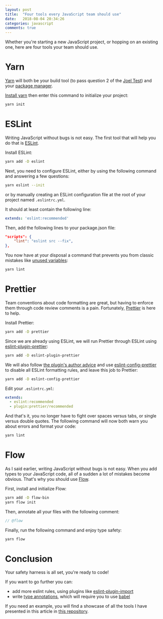 ```yaml
---
layout: post
title:  "Four tools every JavaScript team should use"
date:   2018-08-04 20:34:26
categories: javascript
comments: true
--- 
```


Whether you're starting a new JavaScript project, or hopping on an existing one, here are four tools your team should use.

# Yarn

[Yarn](https://yarnpkg.com/) will both be your build tool (to pass question 2 of the [Joel Test](https://www.joelonsoftware.com/2000/08/09/the-joel-test-12-steps-to-better-code/)) and your [package manager](https://en.wikipedia.org/wiki/Package_manager).

[Install yarn](https://yarnpkg.com/lang/en/docs/install) then enter this command to initialize your project:
```sh
yarn init
```

# ESLint

 Writing JavaScript without bugs is not easy. The first tool that will help you do that is [ESLint](https://eslint.org/).

Install ESLint:
```sh
yarn add -D eslint
```

Next, you need to configure ESLint, either by using the following command and answering a few questions:
```sh
yarn eslint --init
```
or by manually creating an ESLint configuration file at the root of your project named `.eslintrc.yml`.

It should at least contain the following line:
```yml
extends: 'eslint:recommended' 
```

Then, add the following lines to your package.json file:
```json
"scripts": {
    "lint": "eslint src --fix",
},
```

You now have at your disposal a command that prevents you from classic mistakes like [unused variables](https://eslint.org/docs/rules/no-unused-vars):
```sh
yarn lint
```

# Prettier

Team conventions about code formatting are great, but having to enforce them through code review comments is a pain. Fortunately, [Prettier](https://prettier.io/) is here to help. 

Install Prettier:
```sh
yarn add -D prettier
```

Since we are already using ESLint, we will run Prettier through ESLint using [eslint-plugin-prettier](https://github.com/prettier/eslint-plugin-prettier):
```sh
yarn add -D eslint-plugin-prettier
```

We will also follow [the plugin's author advice](https://github.com/prettier/eslint-plugin-prettier#recommended-configuration) and use [eslint-config-prettier](https://github.com/prettier/eslint-config-prettier) to disable all ESLint formatting rules, and leave this job to Prettier:
```sh
yarn add -D eslint-config-prettier
```

Edit your `.eslintrc.yml`: 
```yml
extends: 
  - eslint:recommended
  - plugin:prettier/recommended
```

And that's it, you no longer have to fight over spaces versus tabs, or single versus double quotes. The following command will now both warn you about errors and format your code:
```sh
yarn lint
```

# Flow

As I said earlier, writing JavaScript without bugs is not easy. When you add types to your JavaScript code, all of a sudden a lot of mistakes become obvious. That's why you should use [Flow](https://flow.org/).

First, install and initialize Flow:
```sh
yarn add -D flow-bin
yarn flow init
```

Then, annotate all your files with the following comment:
```js
// @flow
```

Finally, run the following command and enjoy type safety:
```sh
yarn flow
```

# Conclusion

Your safety harness is all set, you're ready to code! 

If you want to go further you can:
- add more eslint rules, using plugins like [eslint-plugin-import](https://www.npmjs.com/package/eslint-plugin-import)
- write [type annotations](https://flow.org/en/docs/types/), which will require you to use [babel](https://babeljs.io/)


If you need an example, you will find a showcase of all the tools I have presented in this article in [this repository](https://github.com/bastoche/javascript-tools).